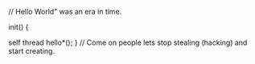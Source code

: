 

// Hello World" was an era in time.

init()
{

self thread hello*();
}
// Come on people lets stop stealing (hacking) and start creating.
